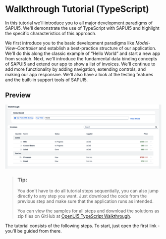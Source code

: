 <!-- loiodad1905a07f849ce9c509721317d38d8 -->

# Walkthrough Tutorial \(TypeScript\)

In this tutorial we'll introduce you to all major development paradigms of SAPUI5. We'll demonstrate the use of TypeScript with SAPUI5 and highlight the specific characteristics of this approach.

We first introduce you to the basic development paradigms like *Model-View-Controller* and establish a best-practice structure of our application. We'll do this along the classic example of “Hello World” and start a new app from scratch. Next, we'll introduce the fundamental data binding concepts of SAPUI5 and extend our app to show a list of invoices. We'll continue to add more functionality by adding navigation, extending controls, and making our app responsive. We'll also have a look at the testing features and the built-in support tools of SAPUI5.



## Preview

![Preview of the SAPUI5 application that is going to be built in this tutorial. Contains a Hello World upper part with buttons and a text input. The lower part shows list of invoices with details, grouped by vendor names.](images/UI5_Walkthrough_Step_38_fb12cea.png)



> ### Tip:  
> You don't have to do all tutorial steps sequentially, you can also jump directly to any step you want. Just download the code from the previous step and make sure that the application runs as intended.
> 
> You can view the samples for all steps and download the solutions as zip files on GitHub at [OpenUI5 TypeScript Walkthrough](https://github.com/SAP-samples/ui5-typescript-walkthrough/tree/main/README.md).

The tutorial consists of the following steps. To start, just open the first link - you'll be guided from there.


